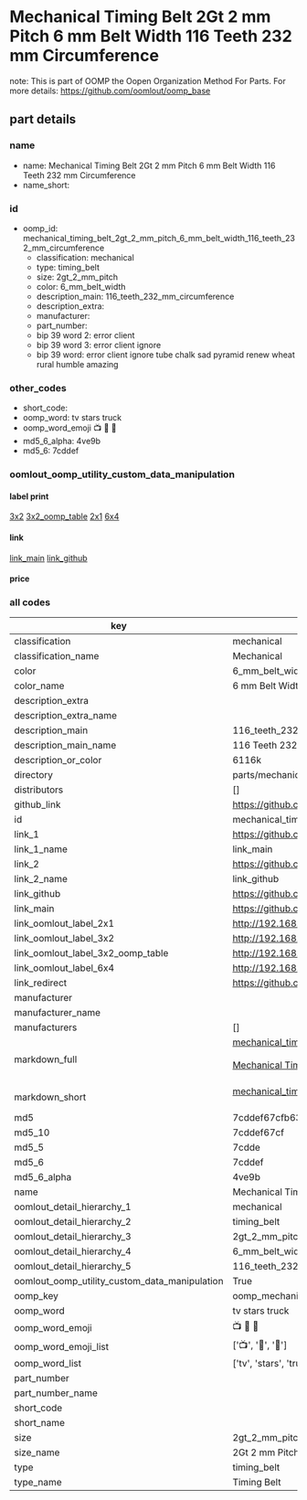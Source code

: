 # Mechanical Timing Belt 2Gt 2 mm Pitch 6 mm Belt Width 116 Teeth 232 mm Circumference  

note: This is part of OOMP the Oopen Organization Method For Parts. For more details: https://github.com/oomlout/oomp_base

##  part details
  







### name
* name: Mechanical Timing Belt 2Gt 2 mm Pitch 6 mm Belt Width 116 Teeth 232 mm Circumference
* name_short: 
### id
* oomp_id: mechanical_timing_belt_2gt_2_mm_pitch_6_mm_belt_width_116_teeth_232_mm_circumference
  * classification: mechanical
  * type: timing_belt
  * size: 2gt_2_mm_pitch
  * color: 6_mm_belt_width
  * description_main: 116_teeth_232_mm_circumference
  * description_extra: 
  * manufacturer: 
  * part_number: 
  * bip 39 word 2: error client
  * bip 39 word 3: error client ignore
  * bip 39 word: error client ignore tube chalk sad pyramid renew wheat rural humble amazing

### other_codes
* short_code: 
* oomp_word: tv stars truck
* oomp_word_emoji :tv: :stars: :truck:
* md5_6_alpha: 4ve9b
* md5_6: 7cddef






### oomlout_oomp_utility_custom_data_manipulation
#### label print
[3x2](http://192.168.1.245:1112/?label=oomp%204ve9b)
[3x2_oomp_table](http://192.168.1.108:1112/?label=oomp%204ve9b)
[2x1](http://192.168.1.242:1112/?label=oomp%204ve9b)
[6x4](http://192.168.1.55:1112/?label=oomp%204ve9b)    

#### link

[link_main](https://github.com/oomlout/oomlout_oomp_version_1_messy/tree/main/parts/mechanical_timing_belt_2gt_2_mm_pitch_6_mm_belt_width_116_teeth_232_mm_circumference) [link_github](https://github.com/oomlout/oomlout_oomp_version_1_messy/tree/main/parts/mechanical_timing_belt_2gt_2_mm_pitch_6_mm_belt_width_116_teeth_232_mm_circumference)                             

#### price







### all codes 
| key | value |  
| --- | --- |  
| classification | mechanical |  
| classification_name | Mechanical |  
| color | 6_mm_belt_width |  
| color_name | 6 mm Belt Width |  
| description_extra |  |  
| description_extra_name |  |  
| description_main | 116_teeth_232_mm_circumference |  
| description_main_name | 116 Teeth 232 mm Circumference |  
| description_or_color | 6116k |  
| directory | parts/mechanical_timing_belt_2gt_2_mm_pitch_6_mm_belt_width_116_teeth_232_mm_circumference |  
| distributors | [] |  
| github_link | https://github.com/oomlout/oomlout_oomp_part_src/tree/main/parts/mechanical_timing_belt_2gt_2_mm_pitch_6_mm_belt_width_116_teeth_232_mm_circumference |  
| id | mechanical_timing_belt_2gt_2_mm_pitch_6_mm_belt_width_116_teeth_232_mm_circumference |  
| link_1 | https://github.com/oomlout/oomlout_oomp_version_1_messy/tree/main/parts/mechanical_timing_belt_2gt_2_mm_pitch_6_mm_belt_width_116_teeth_232_mm_circumference |  
| link_1_name | link_main |  
| link_2 | https://github.com/oomlout/oomlout_oomp_version_1_messy/tree/main/parts/mechanical_timing_belt_2gt_2_mm_pitch_6_mm_belt_width_116_teeth_232_mm_circumference |  
| link_2_name | link_github |  
| link_github | https://github.com/oomlout/oomlout_oomp_version_1_messy/tree/main/parts/mechanical_timing_belt_2gt_2_mm_pitch_6_mm_belt_width_116_teeth_232_mm_circumference |  
| link_main | https://github.com/oomlout/oomlout_oomp_version_1_messy/tree/main/parts/mechanical_timing_belt_2gt_2_mm_pitch_6_mm_belt_width_116_teeth_232_mm_circumference |  
| link_oomlout_label_2x1 | http://192.168.1.242:1112/?label=oomp%204ve9b |  
| link_oomlout_label_3x2 | http://192.168.1.245:1112/?label=oomp%204ve9b |  
| link_oomlout_label_3x2_oomp_table | http://192.168.1.108:1112/?label=oomp%204ve9b |  
| link_oomlout_label_6x4 | http://192.168.1.55:1112/?label=oomp%204ve9b |  
| link_redirect | https://github.com/oomlout/oomlout_oomp_version_1_messy/tree/main/parts/mechanical_timing_belt_2gt_2_mm_pitch_6_mm_belt_width_116_teeth_232_mm_circumference |  
| manufacturer |  |  
| manufacturer_name |  |  
| manufacturers | [] |  
| markdown_full | [mechanical_timing_belt_2gt_2_mm_pitch_6_mm_belt_width_116_teeth_232_mm_circumference](none)<br>[](none)<br>[Mechanical Timing Belt 2Gt 2 Mm Pitch 6 Mm Belt Width 116 Teeth 232 Mm Circumference](none)<br><br> |  
| markdown_short | [mechanical_timing_belt_2gt_2_mm_pitch_6_mm_belt_width_116_teeth_232_mm_circumference](none)<br><br> |  
| md5 | 7cddef67cfb635e2f692fea0e18ab266 |  
| md5_10 | 7cddef67cf |  
| md5_5 | 7cdde |  
| md5_6 | 7cddef |  
| md5_6_alpha | 4ve9b |  
| name | Mechanical Timing Belt 2Gt 2 mm Pitch 6 mm Belt Width 116 Teeth 232 mm Circumference |  
| oomlout_detail_hierarchy_1 | mechanical |  
| oomlout_detail_hierarchy_2 | timing_belt |  
| oomlout_detail_hierarchy_3 | 2gt_2_mm_pitch |  
| oomlout_detail_hierarchy_4 | 6_mm_belt_width |  
| oomlout_detail_hierarchy_5 | 116_teeth_232_mm_circumference |  
| oomlout_oomp_utility_custom_data_manipulation | True |  
| oomp_key | oomp_mechanical_timing_belt_2gt_2_mm_pitch_6_mm_belt_width_116_teeth_232_mm_circumference |  
| oomp_word | tv stars truck |  
| oomp_word_emoji | :tv: :stars: :truck: |  
| oomp_word_emoji_list | [':tv:', ':stars:', ':truck:'] |  
| oomp_word_list | ['tv', 'stars', 'truck'] |  
| part_number |  |  
| part_number_name |  |  
| short_code |  |  
| short_name |  |  
| size | 2gt_2_mm_pitch |  
| size_name | 2Gt 2 mm Pitch |  
| type | timing_belt |  
| type_name | Timing Belt |  
